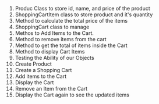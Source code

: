 1. Produc Class to store id, name, and price of the product
2. ShoppingCartItem class to store product and it's quantity
3. Method to calculate the total price of the items
4. ShoppingCart class to manage 
5. Methos to Add Items to the Cart.
6. Method to remove items from the cart
7. Method to get the total of items inside the Cart
8. Method to display Cart Items
9. Testing the Ability of our Objects
10. Create Product
11. Create a Shopping Cart
12. Add items to the Cart
13. Display the Cart
14. Remove an Item from the Cart 
15. Display the Cart again to see the updated items